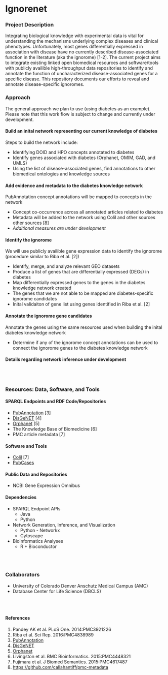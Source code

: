 # Ignorenet

### Project Description
Integrating biological knowledge with experimental data is vital for understanding the mechanisms underlying complex diseases and clinical phenotypes. Unfortunately, most genes differentially expressed in association with disease have no currently described disease-associated function in the literature (aka the ignorome) [1-2]. The current project aims to integrate existing linked open biomedical resources and software/tools with publicly availible high-throughput data repositories to identify and annotate the function of uncharacterized disease-associated genes for a specific disease. This repository documents our efforts to reveal and annotate disease-specific ignoromes.
<br>
### Approach
The general approach we plan to use (using diabetes as an example). Please note that this work flow is subject to change and currently under development.

#### Build an inital network representing our current knowledge of diabetes 
Steps to build the network include:
   - Identifying DOID and HPO concepts annotated to diabetes
   - Identify genes associated with diabetes (Orphanet, OMIM, GAD, and UMLS)
   - Using the list of disease-associated genes, find annotations to other biomedical ontologies and knowledge sources

#### Add evidence and metadata to the diabetes knowledge network
PubAnnotation concept annotations will be mapped to concepts in the network
  - Concept co-occurrence across all annotated articles related to diabetes
  - Metadata will be added to the network using Colil and other sources other sources [8]
  - *Additional measures are under development*

#### Identify the ignorome
We will use publicly availible gene expression data to identify the ignorome (procedure similar to Riba et al. [2])
  - Identify, merge, and analyze relevant GEO datasets
  - Produce a list of genes that are differentially expressed (DEGs) in diabetes
  - Map differentially expressed genes to the genes in the diabetes knowledge network created
  - The genes that we are not able to be mapped are diabetes-specific ignorome candidates
  - Inital validaiton of gene list using genes identified in Riba et al. [2]

#### Annotate the ignorome gene candidates
Annotate the genes using the same resources used when building the inital diabetes knowledge network
  - Determine if any of the ignorome concept annotations can be used to connect the ignorome genes to the diabetes knowledge network

#### Details regarding network inference under development

<br><br>

### Resources: Data, Software, and Tools
#### SPARQL Endpoints and RDF Code/Repositories
  * [PubAnnotation](http://sparql.pubannotation.org/) [3]
  * [DisGeNET](http://rdf.disgenet.org/sparql/) [4]
  * [Orphanet](http://www.orpha.net/sparql) [5]
  * The Knowledge Base of Biomedicine [6]
  * PMC article metadata [7]

#### Software and Tools
  * [Colil](http://colil.dbcls.jp/browse/papers/) [7]
  * [PubCases](https://pubcases.dbcls.jp/)

#### Public Data and Repositories
  * NCBI Gene Expression Omnibus

#### Dependencies
  * SPARQL Endpoint APIs
      - Java
      - Python
  * Network Generation, Inference, and Visualization
      - Python - Networkx
      - Cytoscape
  * Bioinformatics Analyses
      - R + Bioconductor

<br><br>

### Collaborators
  * University of Colorado Denver Anschutz Medical Campus (AMC)
  * Database Center for Life Science (DBCLS)

<br><br>

#### References
  1. Pandey AK et al. PLoS One. 2014:PMC3921226 
  2. Riba et al. Sci Rep. 2016:PMC4838989 
  3. [PubAnnotation](http://pubannotation.org/)
  4. [DisGeNET](http://www.disgenet.org/web/DisGeNET/menu)
  5. [Orphanet](http://www.orpha.net/consor/cgi-bin/index.php)
  6. Livingston et al. BMC Bioinformatics. 2015:PMC4448321
  7. Fujimara et al. J Biomed Semantics. 2015:PMC4617487
  8. https://github.com/callahantiff/pmc-metadata
